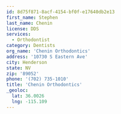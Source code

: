 ```yaml
---
id: 8d75f871-8acf-4154-bf0f-e17640db2e13
first_name: Stephen
last_name: Chenin
license: DDS
services:
  - Orthodontist
category: Dentists
org_name: 'Chenin Orthodontics'
address: '10730 S Eastern Ave'
city: Henderson
state: NV
zip: '89052'
phone: '(702) 735-1010'
title: 'Chenin Orthodontics'
_geoloc:
  lat: 36.0026
  lng: -115.109
---
```

